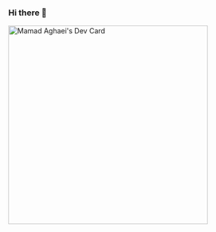 ### Hi there 👋

<!--
**MrAghaei/MrAghaei** is a ✨ _special_ ✨ repository because its `README.md` (this file) appears on your GitHub profile.

Here are some ideas to get you started:

- 🔭 I’m currently working on ...
- 🌱 I’m currently learning ...
- 👯 I’m looking to collaborate on ...
- 🤔 I’m looking for help with ...
- 💬 Ask me about ...
- 📫 How to reach me: ...
- 😄 Pronouns: ...
- ⚡ Fun fact: ...
-->
<a href="https://app.daily.dev/mamadaghaei"><img src="https://github.com/mamadaghaei/mamadaghaei/blob/master/devcard.svg" width="400" alt="Mamad Aghaei's Dev Card"/></a>
